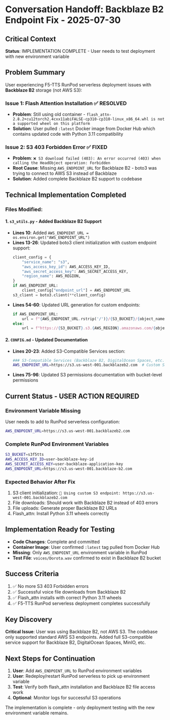 # Conversation Handoff: Backblaze B2 Endpoint Fix - 2025-07-30

## Critical Context
**Status**: IMPLEMENTATION COMPLETE - User needs to test deployment with new environment variable

## Problem Summary
User experiencing F5-TTS RunPod serverless deployment issues with **Backblaze B2** storage (not AWS S3):

### Issue 1: Flash Attention Installation ✅ RESOLVED
- **Problem**: Still using old container - `flash_attn-2.8.2+cu12torch2.4cxx11abiFALSE-cp310-cp310-linux_x86_64.whl is not a supported wheel on this platform`  
- **Solution**: User pulled `:latest` Docker image from Docker Hub which contains updated code with Python 3.11 compatibility

### Issue 2: S3 403 Forbidden Error ✅ FIXED  
- **Problem**: `❌ S3 download failed (403): An error occurred (403) when calling the HeadObject operation: Forbidden`
- **Root Cause**: Missing `AWS_ENDPOINT_URL` for Backblaze B2 - boto3 was trying to connect to AWS S3 instead of Backblaze
- **Solution**: Added complete Backblaze B2 support to codebase

## Technical Implementation Completed

### Files Modified:

#### 1. `s3_utils.py` - Added Backblaze B2 Support
- **Lines 10**: Added `AWS_ENDPOINT_URL = os.environ.get("AWS_ENDPOINT_URL")` 
- **Lines 13-26**: Updated boto3 client initialization with custom endpoint support:
  ```python
  client_config = {
      "service_name": "s3", 
      "aws_access_key_id": AWS_ACCESS_KEY_ID,
      "aws_secret_access_key": AWS_SECRET_ACCESS_KEY,
      "region_name": AWS_REGION,
  }
  if AWS_ENDPOINT_URL:
      client_config["endpoint_url"] = AWS_ENDPOINT_URL
  s3_client = boto3.client(**client_config)
  ```
- **Lines 54-60**: Updated URL generation for custom endpoints:
  ```python
  if AWS_ENDPOINT_URL:
      url = f"{AWS_ENDPOINT_URL.rstrip('/')}/{S3_BUCKET}/{object_name}"
  else:
      url = f"https://{S3_BUCKET}.s3.{AWS_REGION}.amazonaws.com/{object_name}"
  ```

#### 2. `CONFIG.md` - Updated Documentation  
- **Lines 20-23**: Added S3-Compatible Services section:
  ```bash
  ### S3-Compatible Services (Backblaze B2, DigitalOcean Spaces, etc.)
  AWS_ENDPOINT_URL=https://s3.us-west-001.backblazeb2.com  # Custom S3 endpoint URL
  ```
- **Lines 75-96**: Updated S3 permissions documentation with bucket-level permissions

## Current Status - USER ACTION REQUIRED

### Environment Variable Missing
User needs to add to RunPod serverless configuration:
```bash
AWS_ENDPOINT_URL=https://s3.us-west-001.backblazeb2.com
```

### Complete RunPod Environment Variables
```bash
S3_BUCKET=s3f5tts
AWS_ACCESS_KEY_ID=user-backblaze-key-id  
AWS_SECRET_ACCESS_KEY=user-backblaze-application-key
AWS_ENDPOINT_URL=https://s3.us-west-001.backblaze-b2.com
```

### Expected Behavior After Fix
1. S3 client initialization: `🔗 Using custom S3 endpoint: https://s3.us-west-001.backblazeb2.com`
2. File downloads: Should work with Backblaze B2 instead of 403 errors
3. File uploads: Generate proper Backblaze B2 URLs
4. Flash_attn: Install Python 3.11 wheels correctly

## Implementation Ready for Testing
- **Code Changes**: Complete and committed
- **Container Image**: User confirmed `:latest` tag pulled from Docker Hub  
- **Missing**: Only `AWS_ENDPOINT_URL` environment variable in RunPod
- **Test File**: `voices/Dorota.wav` confirmed to exist in Backblaze B2 bucket

## Success Criteria
1. ✅ No more S3 403 Forbidden errors
2. ✅ Successful voice file downloads from Backblaze B2
3. ✅ Flash_attn installs with correct Python 3.11 wheels
4. ✅ F5-TTS RunPod serverless deployment completes successfully

## Key Discovery
**Critical Issue**: User was using Backblaze B2, not AWS S3. The codebase only supported standard AWS S3 endpoints. Added full S3-compatible service support for Backblaze B2, DigitalOcean Spaces, MinIO, etc.

## Next Steps for Continuation
1. **User**: Add `AWS_ENDPOINT_URL` to RunPod environment variables
2. **User**: Redeploy/restart RunPod serverless to pick up environment variable  
3. **Test**: Verify both flash_attn installation and Backblaze B2 file access work
4. **Optional**: Monitor logs for successful S3 operations

The implementation is complete - only deployment testing with the new environment variable remains.